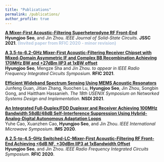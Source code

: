 ```yaml
---
title: "Publications"
permalink: /publications/
author_profile: true
---
```


<b>[A Mixer-First Acoustic-Filtering Superheterodyne RF Front-End](https://sscs.ieee.org/publications/ieee-journal-of-solid-state-circuits-jssc)</b> <br>
<b>Hyungjoo Seo</b>, and Jin Zhou.
<i>IEEE Journal of
Solid-State Circuits</i>. <b>JSSC 2021</b>. <b><span style="color:LightSteelBlue">(Invited paper from RFIC 2020 - minor revision)</span></b>

<b>[A 3.5-to-6.2-GHz Mixer-First Acoustic-Filtering Receiver Chipset with
Mixed-Domain Asymmetric IF and Complex BB Recombination Achieving 170MHz BW and +27dBm
IIP3 at 1xBW offset](https://rfic-ieee.org/)</b> <br>
<b>Hyungjoo Seo</b>, Mengze Sha and Jin Zhou.
<i>to appear in IEEE Radio Frequency Integrated Circuits
Symposium</i>. <b>RFIC 2021</b>.

<b>[Efficient Wideband Spectrum
Sensing Using MEMS Acoustic Resonators](https://www.usenix.org/conference/nsdi21/presentation/guan)</b><br>
Junfeng Guan, Jitian Zhang, Ruochen Lu, <b>Hyungjoo Seo</b>, Jin Zhou, Songbin Gong, and Haittham Hassanieh.
<i>The 18th USENIX Symposium on Networked Systems Design
and Implementation. </i> <b>NSDI 2021</b>. 

<b>[An Integrated Full-Duplex/FDD Duplexer and Receiver
Achieving 100MHz Bandwidth 58dB/48dB Self-Interference Suppression Using Hybrid-Analog-Digital
Autonomous Adaptation Loops](https://ieeexplore.ieee.org/abstract/document/9223872/)</b><br>
Yuhe Cao, Xuanzhen Cao, <b>Hyungjoo Seo</b>, and Jin Zhou.
<i>IEEE International Microwave Symposium</i>. <b>IMS 2020</b>.

<b>[A 2.5-to-4.5-GHz Switched-LC-Mixer-First Acoustic-Filtering RF Front-End
Achieving <6dB NF, +30dBm IIP3 at 1xBandwidth Offset](https://ieeexplore.ieee.org/abstract/document/9218392)</b> <br>
<b>Hyungjoo Seo</b>, and Jin Zhou.
<i>IEEE Radio Frequency Integrated Circuits
Symposium</i>. <b>RFIC 2020</b>.

